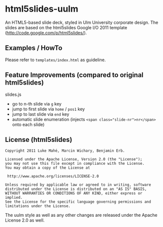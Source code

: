 # html5slides-uulm

An HTML5-based slide deck, styled in Ulm University corporate design. The slides are based on the html5slides Google I/O 2011 template (http://code.google.com/p/html5slides/).

## Examples / HowTo

Please refer to `templates/index.html` as guideline.

## Feature Improvements  (compared to original html5slides)

slides.js

- go to n-th slide via `g` key
- jump to first slide via `home` / `pos1` key
- jump to last slide via `end` key
- automatic slide enumeration (injects `<span class="slide-nr">nr</span>` onto each slide)

## License (html5slides)

	Copyright 2011 Luke Mahé, Marcin Wichary, Benjamin Erb. 

	Licensed under the Apache License, Version 2.0 (the "License");
	you may not use this file except in compliance with the License.
	You may obtain a copy of the License at

	 http://www.apache.org/licenses/LICENSE-2.0

	Unless required by applicable law or agreed to in writing, software
	distributed under the License is distributed on an "AS IS" BASIS,
	WITHOUT WARRANTIES OR CONDITIONS OF ANY KIND, either express or implied.
	See the License for the specific language governing permissions and
	limitations under the License.

The uulm style as well as any other changes are released under the Apache License 2.0 as well. 
